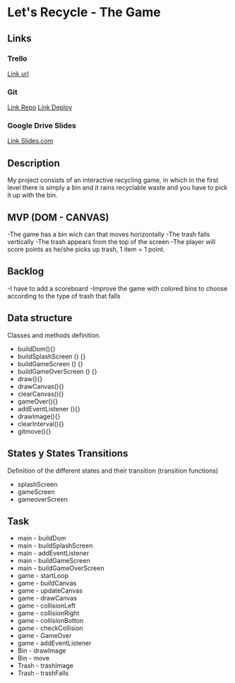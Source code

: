 # Let's Recycle - The Game
## Links


### Trello
[Link url]( https://trello.com/b/RXkes4nE/lets-recycle-my-first-game)


### Git
[Link Repo](https://github.com/MartaLourido/letsrecyclethegame)
[Link Deploy](http://github.com)


### Google Drive Slides
[Link Slides.com](https://docs.google.com/presentation/d/1GLfSQp62vIQezthEf9sqkQHMKG8Lq8LRLvl2QsfO43M/edit?usp=sharing)


## Description
My project consists of an interactive recycling game, in which in the first level there is simply a bin and it rains recyclable waste and you have to pick it up with the bin.


## MVP (DOM - CANVAS)
-The game has a bin wich can that moves horizontally
-The trash falls vertically
-The trash appears from the top of the screen
-The player will score points as he/she picks up trash, 1 item = 1 point.


## Backlog

-I have to add a scoreboard
-Improve the game with colored bins to choose according to the type of trash that falls

## Data structure
Classes and methods definition.

- buildDom(){}
- buildSplashScreen () {}
- buildGameScreen () {}
- buildGameOverScreen () {}
- draw(){}
- drawCanvas(){}
- clearCanvas(){}
- gameOver(){}
- addEventListener (){}
- drawImage(){}
- clearInterval(){}
- gitmove(){}



## States y States Transitions
Definition of the different states and their transition (transition functions)

- splashScreen
- gameScreen
- gameoverScreen


## Task


* main - buildDom
* main - buildSplashScreen
* main - addEventListener
* main - buildGameScreen
* main - buildGameOverScreen
* game - startLoop
* game - buildCanvas
* game - updateCanvas
* game - drawCanvas
* game - collisionLeft
* game - collisionRight
* game - collisionBotton
* game - checkCollision
* game - GameOver
* game - addEventListener
* Bin - drawImage
* Bin - move
* Trash - trashImage
* Trash - trashFalls


